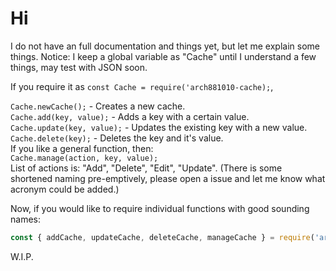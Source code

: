 # Hi

I do not have an full documentation and things yet, but let me explain some things.
Notice: I keep a global variable as "Cache" until I understand a few things, may test with JSON soon.

If you require it as ```const Cache = require('arch881010-cache);```,  

`Cache.newCache();` - Creates a new cache.  
`Cache.add(key, value);` - Adds a key with a certain value.  
`Cache.update(key, value);` - Updates the existing key with a new value.  
`Cache.delete(key);` - Deletes the key and it's value.  
If you like a general function, then:  
`Cache.manage(action, key, value);`  
List of actions is: "Add", "Delete", "Edit", "Update". (There is some shortened naming pre-emptively, please open a issue and let me know what acronym could be added.)

Now, if you would like to require individual functions with good sounding names:

```js
const { addCache, updateCache, deleteCache, manageCache } = require('arch881010-cache`); 
```

W.I.P.
